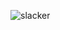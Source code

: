 ![slacker](https://github.com/Krishma-a/super-happiness/assets/119496228/c95122e4-dda8-4bc3-b83e-5fe7d5e0b1af)
